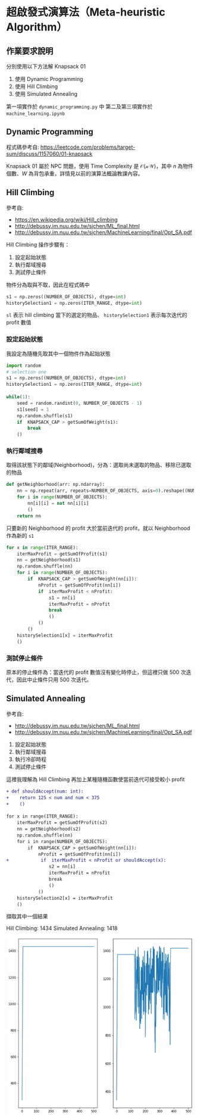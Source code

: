 # 超啟發式演算法（Meta-heuristic Algorithm）
## 作業要求說明
分別使用以下方法解 Knapsack 01
1. 使用 Dynamic Programming
2. 使用 Hill Climbing
3. 使用 Simulated Annealing

第一項實作於 ```dynamic_programming.py``` 中
第二及第三項實作於 ```machine_learning.ipynb```

## Dynamic Programming
程式碼參考自: https://leetcode.com/problems/target-sum/discuss/1157060/01-knapsack

Knapsack 01 屬於 NPC 問題，使用 Time Complexity 是 $\mathcal{O(nW)}$，其中 $n$ 為物件個數、$W$ 為背包承重，詳情見以前的演算法概論教課內容。

## Hill Climbing
參考自:
- https://en.wikipedia.org/wiki/Hill_climbing
- http://debussy.im.nuu.edu.tw/sjchen/ML_final.html
- http://debussy.im.nuu.edu.tw/sjchen/MachineLearning/final/Opt_SA.pdf

Hill Climbing 操作步驟有：
1. 設定起始狀態
2. 執行鄰域搜尋
3. 測試停止條件

物件分為取與不取，因此在程式碼中
```python
s1 = np.zeros((NUMBER_OF_OBJECTS), dtype=int)
historySelection1 = np.zeros(ITER_RANGE, dtype=int)
```
```sl``` 表示 hill climbing 當下的選定的物品、
```historySelection1``` 表示每次迭代的 profit 數值
### 設定起始狀態
我設定為隨機先取其中一個物件作為起始狀態
```python
import random
# selection one
s1 = np.zeros((NUMBER_OF_OBJECTS), dtype=int)
historySelection1 = np.zeros(ITER_RANGE, dtype=int)

while(1):
    seed = random.randint(0, NUMBER_OF_OBJECTS - 1)
    s1[seed] = 1
    np.random.shuffle(s1)
    if  KNAPSACK_CAP > getSumOfWeight(s1):
        break
    ()
```

### 執行鄰域搜尋
取得該狀態下的鄰域(Neighborhood)，分為：選取尚未選取的物品、移除已選取的物品

```python
def getNeighborhood(arr: np.ndarray):
    nn = np.repeat(arr, repeats=NUMBER_OF_OBJECTS, axis=0).reshape((NUMBER_OF_OBJECTS,NUMBER_OF_OBJECTS)).transpose()
    for i in range(NUMBER_OF_OBJECTS):
        nn[i][i] = not nn[i][i]
        ()
    return nn
```


只要新的 Neighborhood 的 profit 大於當前迭代的 profit，就以 Neighborhood 作為新的 ```s1```

```python
for x in range(ITER_RANGE):
    iterMaxProfit = getSumOfProfit(s1)
    nn = getNeighborhood(s1)
    np.random.shuffle(nn)
    for i in range(NUMBER_OF_OBJECTS):
        if  KNAPSACK_CAP > getSumOfWeight(nn[i]):
            nProfit = getSumOfProfit(nn[i])
            if  iterMaxProfit < nProfit:
                s1 = nn[i]
                iterMaxProfit = nProfit
                break
                ()
            ()
        ()
    historySelection1[x] = iterMaxProfit
    ()
```
### 測試停止條件
原本的停止條件為：當迭代的 profit 數值沒有變化時停止，但這裡只做 500 次迭代，因此中止條件只用 500 次迭代。

## Simulated Annealing
參考自:
- http://debussy.im.nuu.edu.tw/sjchen/ML_final.html
- http://debussy.im.nuu.edu.tw/sjchen/MachineLearning/final/Opt_SA.pdf

1. 設定起始狀態
2. 執行鄰域搜尋
3. 執行冷卻時程
4. 測試停止條件

這裡我理解為 Hill Climbing 再加上某種隨機函數使當前迭代可接受較小 profit

```diff
+ def shouldAccept(num: int):
+    return 125 < num and num < 375
+    ()

for x in range(ITER_RANGE):
    iterMaxProfit = getSumOfProfit(s2)
    nn = getNeighborhood(s2)
    np.random.shuffle(nn)
    for i in range(NUMBER_OF_OBJECTS):
        if  KNAPSACK_CAP > getSumOfWeight(nn[i]):
            nProfit = getSumOfProfit(nn[i])
+            if  iterMaxProfit < nProfit or shouldAccept(x):
                s2 = nn[i]
                iterMaxProfit = nProfit
                break
                ()
            ()
    historySelection2[x] = iterMaxProfit
    ()
```

擷取其中一個結果

Hill Climbing: 1434
Simulated Annealing: 1418

![](knapsack_iter.png)